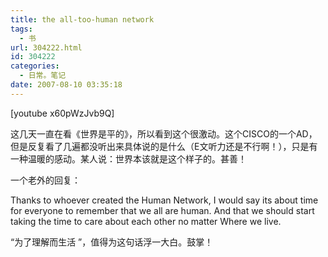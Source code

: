 ```yaml
---
title: the all-too-human network
tags:
  - 书
url: 304222.html
id: 304222
categories:
  - 日常。笔记
date: 2007-08-10 03:35:18
---
```


[youtube x60pWzJvb9Q]

这几天一直在看《世界是平的》，所以看到这个很激动。这个CISCO的一个AD，但是反复看了几遍都没听出来具体说的是什么（E文听力还是不行啊！），只是有一种温暖的感动。某人说：世界本该就是这个样子的。甚善！

一个老外的回复：

Thanks to whoever created the Human Network, I would say its about time for  everyone to remember that we all are human. And that we should start taking the  time to care about each other no matter Where we live.

“为了理解而生活 ”，值得为这句话浮一大白。鼓掌！